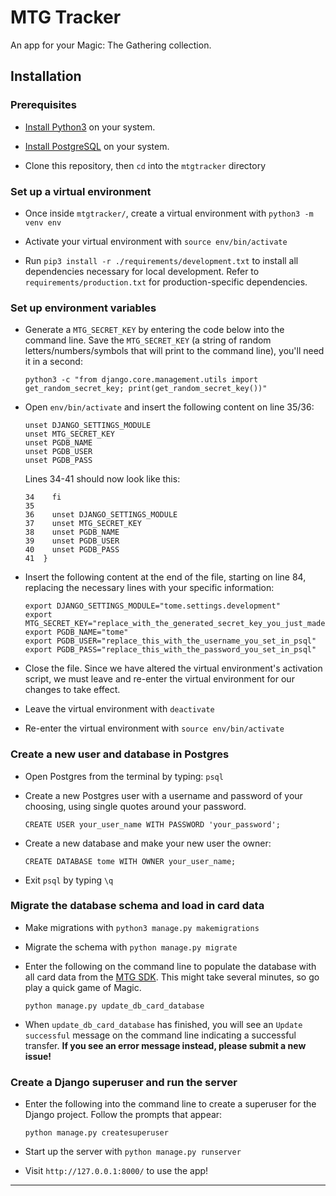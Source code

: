 <h1>MTG Tracker</h1>
An app for your Magic: The Gathering collection.
<h2>Installation</h2>
<h3>Prerequisites</h3>

- [Install Python3](https://www.python.org/downloads/ "Python.org Downloads") on your system.

- [Install PostgreSQL](https://www.postgresql.org/download/ "PostgreSQL Downloads") on your system.

- Clone this repository, then `cd` into the `mtgtracker` directory

<h3>Set up a virtual environment</h3>

- Once inside `mtgtracker/`, create a virtual environment with `python3 -m venv env`

- Activate your virtual environment with `source env/bin/activate`

- Run `pip3 install -r ./requirements/development.txt` to install all dependencies necessary for local development.
Refer to `requirements/production.txt` for production-specific dependencies.

<h3>Set up environment variables</h3>

- Generate a `MTG_SECRET_KEY` by entering the code below into the command line. Save the `MTG_SECRET_KEY` (a string of random letters/numbers/symbols that will print to the command line), you'll need it in a second:

  `python3 -c "from django.core.management.utils import get_random_secret_key; print(get_random_secret_key())"`

- Open `env/bin/activate` and insert the following content on line 35/36:
  ```
  unset DJANGO_SETTINGS_MODULE
  unset MTG_SECRET_KEY
  unset PGDB_NAME
  unset PGDB_USER
  unset PGDB_PASS
  ```

  Lines 34-41 should now look like this:

  ```
  34    fi
  35
  36    unset DJANGO_SETTINGS_MODULE
  37    unset MTG_SECRET_KEY
  38    unset PGDB_NAME
  39    unset PGDB_USER
  40    unset PGDB_PASS
  41  }
  ```

- Insert the following content at the end of the file, starting on line 84, replacing the necessary lines with your specific information:

  ```
  export DJANGO_SETTINGS_MODULE="tome.settings.development"
  export MTG_SECRET_KEY="replace_with_the_generated_secret_key_you_just_made"
  export PGDB_NAME="tome"
  export PGDB_USER="replace_this_with_the_username_you_set_in_psql"
  export PGDB_PASS="replace_this_with_the_password_you_set_in_psql"
  ```

- Close the file. Since we have altered the virtual environment's activation script, we must leave and re-enter the virtual environment for our changes to take effect.

- Leave the virtual environment with `deactivate`

- Re-enter the virtual environment with `source env/bin/activate`

<h3>Create a new user and database in Postgres</h3>

- Open Postgres from the terminal by typing: `psql`

- Create a new Postgres user with a username and password of your choosing, using single quotes around your password.

  `CREATE USER your_user_name WITH PASSWORD 'your_password';`

- Create a new database and make your new user the owner:

  `CREATE DATABASE tome WITH OWNER your_user_name;`

- Exit `psql` by typing `\q`

<h3>Migrate the database schema and load in card data</h3>

- Make migrations with `python3 manage.py makemigrations`

- Migrate the schema with `python manage.py migrate`

- Enter the following on the command line to populate the database with all card data from the [MTG SDK](https://github.com/MagicTheGathering/mtg-sdk-python "MTG SDK Github"). This might take several minutes, so go play a quick game of Magic.

  `python manage.py update_db_card_database`

- When `update_db_card_database` has finished, you will see an `Update successful` message on the command line indicating a successful transfer. __If you see an error message instead, please submit a new issue!__

<h3>Create a Django superuser and run the server</h3>

- Enter the following into the command line to create a superuser for the Django project. Follow the prompts that appear:

  `python manage.py createsuperuser`

- Start up the server with `python manage.py runserver`

- Visit `http://127.0.0.1:8000/` to use the app!
<hr>
